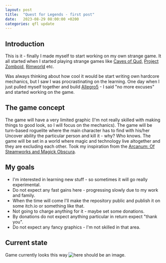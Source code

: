 ```yaml
---
layout: post
title:  "Quest for Legends - first post"
date:   2023-08-29 08:00:00 +0200
categories: qfl update
---
```


## Introduction

This is it - finally I made myself to start working on my own strange game.
It all started when I started playing strange games like [Caves of Qud](https://www.cavesofqud.com/), [Project Zomboid](https://projectzomboid.com/blog/), [Rimworld](https://rimworldgame.com/) etc.

Was always thinking about how cool it would be start writing own hardcore mechanics, but I saw I was procrastinating on the learning. One day when I just pulled myself together and build [Allegro5](https://liballeg.org/) - I said "no more excuses" and started working on the game.

## The game concept

The game will have a very limited graphic (I'm not really skilled with making things to good look, so I will focus on the mechanics). The game will be turn-based roguelite where the main character has to find with his/her Uncover ability the particular person and kill it - why? Who knows. The game will be set in a world where magic and technology live altogether and they are excluding each other. Took my inspiration from the [Arcanum: Of Steamworks and Magick Obscura](https://en.wikipedia.org/wiki/Arcanum:_Of_Steamworks_and_Magick_Obscura).

## My goals

- I'm interested in learning new stuff - so sometimes it will go really experimental.
- Do not expect any fast gains here - progressing slowly due to my work and family.
- When the time will come I'll make the repository public and publish it on some itch.io or something like that.
- Not going to charge anything for it - maybe set some donations.
- By donations do not expect anything particular in return expect "thank you".
- Do not expect any fancy graphics - I'm not skilled in that area.


## Current state

Game currently looks this way ![here should be an image]({{site.url}}/{{site.baseurl}}/qfl/img/2023-08-29-qfl-basic.gif).